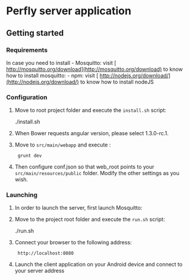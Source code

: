 # Perfly server application

## Getting started
### Requirements

In case you need to install 
	- Mosquitto: visit  [ http://mosquitto.org/download](http://mosquitto.org/download) to know how to install mosquitto:
	- npm: visit [ http://nodejs.org/download/](http://nodejs.org/download/) to know how to install nodeJS

	
### Configuration

1. Move to root project folder and execute the ```install.sh``` script:

	./install.sh	
	
2. When Bower requests angular version, please select 1.3.0-rc.1.

3. Move to ```src/main/webapp``` and execute :
		
		grunt dev

4. Then configure conf.json so that web_root points to your ```src/main/resources/public``` folder. Modify the other settings as you wish.

### Launching

1. In order to launch the server, first launch Mosquitto:

2. Move to the project root folder and execute the ```run.sh``` script:

	./run.sh
	
3. Connect your browser to the following address:
	
		http://localhost:8080
	
4. Launch the client application on your Android device and connect to your server address 
